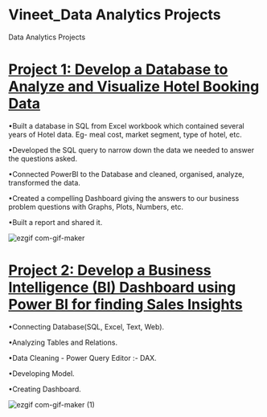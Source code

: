 # Vineet_Data Analytics Projects
Data Analytics Projects


# [Project 1: Develop a Database to Analyze and Visualize Hotel Booking Data](https://github.com/vineetpandita10/Develop-a-Database-to-Analyze-and-Visualize-Hotel-Booking-Data)
•Built a database in SQL from Excel workbook which contained several years of Hotel data. Eg- meal cost, market segment, type of hotel, etc.

•Developed the SQL query to narrow down the data we needed to answer the questions asked.

•Connected PowerBI to the Database and cleaned, organised, analyze, transformed the data.

•Created a compelling Dashboard giving the answers to our business problem questions with Graphs, Plots, Numbers, etc.

•Built a report and shared it.

![ezgif com-gif-maker](https://user-images.githubusercontent.com/50957958/132979683-1f622b5e-7c1c-46c5-b182-79e9bb4d0f14.gif)



# [Project 2: Develop a Business Intelligence (BI) Dashboard using Power BI for finding Sales Insights](https://github.com/vineetpandita10/Develop-a-Business-Intelligence-BI-Dashboard-using-Power-BI-for-finding-Sales-Insights)
•Connecting Database(SQL, Excel, Text, Web).

•Analyzing Tables and Relations.

•Data Cleaning - Power Query Editor :- DAX.

•Developing Model.

•Creating Dashboard.

![ezgif com-gif-maker (1)](https://user-images.githubusercontent.com/50957958/132980167-35991237-ead3-48b1-94f8-87543a5bf33e.gif)
